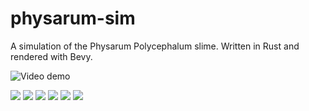 # physarum-sim
A simulation of the Physarum Polycephalum slime. Written in Rust and rendered with Bevy.

![Video demo](https://www.youtube.com/watch?v=PjAbe3Mrq-M)

![](demo/1.gif)
![](demo/5.gif)
![](demo/2.gif)
![](demo/6.gif)
![](demo/3.gif)
![](demo/4.gif)
